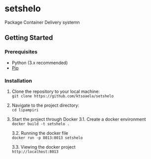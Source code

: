 # setshelo
Package Container Delivery systemn


## Getting Started

### Prerequisites

- Python (3.x recommended)
- [Pip](https://pip.pypa.io/en/stable/installation/)

### Installation

1. Clone the repository to your local machine:</br>
   `git clone https://github.com/ktsoaela/setshelo`

2. Navigate to the project directory:</br>
   `cd lipampiri`

3. Start the project through Docker
   3.1. Create a docker environment </br>
   `docker build -t setshelo .`

   3.2. Running the docker file </br>
   `docker run -p 8013:8013 setshelo`

   3.3. Viewing the docker project </br>
   `http://localhost:8013`
